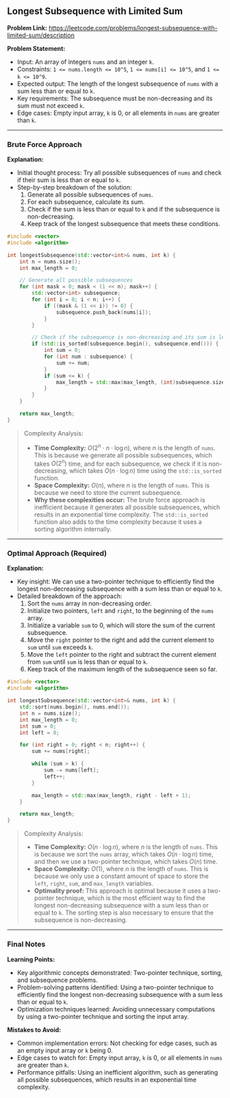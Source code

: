 ## Longest Subsequence with Limited Sum

**Problem Link:** https://leetcode.com/problems/longest-subsequence-with-limited-sum/description

**Problem Statement:**
- Input: An array of integers `nums` and an integer `k`.
- Constraints: `1 <= nums.length <= 10^5`, `1 <= nums[i] <= 10^5`, and `1 <= k <= 10^9`.
- Expected output: The length of the longest subsequence of `nums` with a sum less than or equal to `k`.
- Key requirements: The subsequence must be non-decreasing and its sum must not exceed `k`.
- Edge cases: Empty input array, `k` is 0, or all elements in `nums` are greater than `k`.

---

### Brute Force Approach

**Explanation:**
- Initial thought process: Try all possible subsequences of `nums` and check if their sum is less than or equal to `k`.
- Step-by-step breakdown of the solution:
  1. Generate all possible subsequences of `nums`.
  2. For each subsequence, calculate its sum.
  3. Check if the sum is less than or equal to `k` and if the subsequence is non-decreasing.
  4. Keep track of the longest subsequence that meets these conditions.

```cpp
#include <vector>
#include <algorithm>

int longestSubsequence(std::vector<int>& nums, int k) {
    int n = nums.size();
    int max_length = 0;

    // Generate all possible subsequences
    for (int mask = 0; mask < (1 << n); mask++) {
        std::vector<int> subsequence;
        for (int i = 0; i < n; i++) {
            if ((mask & (1 << i)) != 0) {
                subsequence.push_back(nums[i]);
            }
        }

        // Check if the subsequence is non-decreasing and its sum is less than or equal to k
        if (std::is_sorted(subsequence.begin(), subsequence.end())) {
            int sum = 0;
            for (int num : subsequence) {
                sum += num;
            }
            if (sum <= k) {
                max_length = std::max(max_length, (int)subsequence.size());
            }
        }
    }

    return max_length;
}
```

> Complexity Analysis:
> - **Time Complexity:** $O(2^n \cdot n \cdot \log n)$, where $n$ is the length of `nums`. This is because we generate all possible subsequences, which takes $O(2^n)$ time, and for each subsequence, we check if it is non-decreasing, which takes $O(n \cdot \log n)$ time using the `std::is_sorted` function.
> - **Space Complexity:** $O(n)$, where $n$ is the length of `nums`. This is because we need to store the current subsequence.
> - **Why these complexities occur:** The brute force approach is inefficient because it generates all possible subsequences, which results in an exponential time complexity. The `std::is_sorted` function also adds to the time complexity because it uses a sorting algorithm internally.

---

### Optimal Approach (Required)

**Explanation:**
- Key insight: We can use a two-pointer technique to efficiently find the longest non-decreasing subsequence with a sum less than or equal to `k`.
- Detailed breakdown of the approach:
  1. Sort the `nums` array in non-decreasing order.
  2. Initialize two pointers, `left` and `right`, to the beginning of the `nums` array.
  3. Initialize a variable `sum` to 0, which will store the sum of the current subsequence.
  4. Move the `right` pointer to the right and add the current element to `sum` until `sum` exceeds `k`.
  5. Move the `left` pointer to the right and subtract the current element from `sum` until `sum` is less than or equal to `k`.
  6. Keep track of the maximum length of the subsequence seen so far.

```cpp
#include <vector>
#include <algorithm>

int longestSubsequence(std::vector<int>& nums, int k) {
    std::sort(nums.begin(), nums.end());
    int n = nums.size();
    int max_length = 0;
    int sum = 0;
    int left = 0;

    for (int right = 0; right < n; right++) {
        sum += nums[right];

        while (sum > k) {
            sum -= nums[left];
            left++;
        }

        max_length = std::max(max_length, right - left + 1);
    }

    return max_length;
}
```

> Complexity Analysis:
> - **Time Complexity:** $O(n \cdot \log n)$, where $n$ is the length of `nums`. This is because we sort the `nums` array, which takes $O(n \cdot \log n)$ time, and then we use a two-pointer technique, which takes $O(n)$ time.
> - **Space Complexity:** $O(1)$, where $n$ is the length of `nums`. This is because we only use a constant amount of space to store the `left`, `right`, `sum`, and `max_length` variables.
> - **Optimality proof:** This approach is optimal because it uses a two-pointer technique, which is the most efficient way to find the longest non-decreasing subsequence with a sum less than or equal to `k`. The sorting step is also necessary to ensure that the subsequence is non-decreasing.

---

### Final Notes

**Learning Points:**
- Key algorithmic concepts demonstrated: Two-pointer technique, sorting, and subsequence problems.
- Problem-solving patterns identified: Using a two-pointer technique to efficiently find the longest non-decreasing subsequence with a sum less than or equal to `k`.
- Optimization techniques learned: Avoiding unnecessary computations by using a two-pointer technique and sorting the input array.

**Mistakes to Avoid:**
- Common implementation errors: Not checking for edge cases, such as an empty input array or `k` being 0.
- Edge cases to watch for: Empty input array, `k` is 0, or all elements in `nums` are greater than `k`.
- Performance pitfalls: Using an inefficient algorithm, such as generating all possible subsequences, which results in an exponential time complexity.
